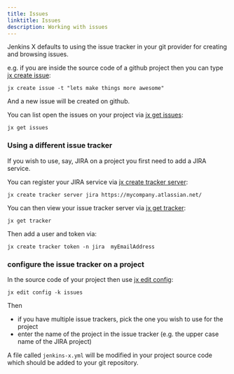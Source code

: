 ```yaml
---
title: Issues
linktitle: Issues
description: Working with issues 
---
```



Jenkins X defaults to using the issue tracker in your git provider for creating and browsing issues. 

e.g. if you are inside the source code of a github project then you can type [jx create issue](/commands/jx_create_issue):

```
jx create issue -t "lets make things more awesome"
```

And a new issue will be created on github.

You can list open the issues on your project via [jx get issues](/commands/jx_get_issues):

```
jx get issues
```
             
### Using a different issue tracker

If you wish to use, say, JIRA on a project you first need to add a JIRA service.

You can register your JIRA service via [jx create tracker server](/commands/jx_create_tracker_server):

```
jx create tracker server jira https://mycompany.atlassian.net/
```

You can then view your issue tracker server via [jx get tracker](/commands/jx_get_tracker):

```
jx get tracker
```
             
Then add a user and token via:

```
jx create tracker token -n jira  myEmailAddress
```
      
### configure the issue tracker on a project

In the source code of your project then use [jx edit config](/commands/jx_edit_config):

```
jx edit config -k issues
```  
           
Then 

* if you have multiple issue trackers, pick the one you wish to use for the project
* enter the name of the project in the issue tracker (e.g. the upper case name of the JIRA project)

A file called `jenkins-x.yml` will be modified in your project source code which should be added to your git repository. 
 






